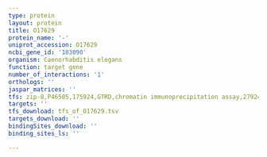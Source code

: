 ```yaml
---
type: protein
layout: protein
title: O17629
protein_name: '-'
uniprot_accession: O17629
ncbi_gene_id: '183090'
organism: Caenorhabditis elegans
function: target gene
number_of_interactions: '1'
orthologs: ''
jaspar_matrices: ''
tfs: zip-8,P46505,175924,GTRD,chromatin immunoprecipitation assay,27924024%5Buid%5D,No
targets: ''
tfs_download: tfs_of_O17629.tsv
targets_download: ''
bindingSites_download: ''
binding_sites_ls: ''

---
```

